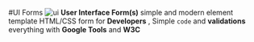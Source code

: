 #UI Forms 
![ui](https://cloud.githubusercontent.com/assets/12696114/10507008/9ccefa48-7347-11e5-9323-d3c2072de78e.jpg) 
**User Interface Form(s)**  simple and modern element  template HTML/CSS form  for **Developers** , Simple `code` and **validations** everything with **Google Tools** and **W3C**
